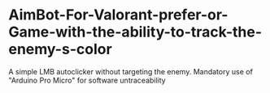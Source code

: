 # AimBot-For-Valorant-prefer-or-Game-with-the-ability-to-track-the-enemy-s-color
A simple LMB autoclicker without targeting the enemy. Mandatory use of "Arduino Pro Micro" for software untraceability
